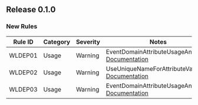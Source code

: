 ## Release 0.1.0

### New Rules

Rule ID | Category | Severity  | Notes
--------|----------|-----------|--------------------
WLDEP01 | Usage    | Warning   | EventDomainAttributeUsageAnalyzer, [Documentation](https://github.com/gsoft-inc/wl-domain-event-propagation)
WLDEP02 | Usage    | Warning   | UseUniqueNameForAttributeValue, [Documentation](https://github.com/gsoft-inc/wl-domain-event-propagation)
WLDEP03 | Usage    | Warning   | EventDomainAttributeUsageAnalyzer, [Documentation](https://github.com/gsoft-inc/wl-domain-event-propagation)